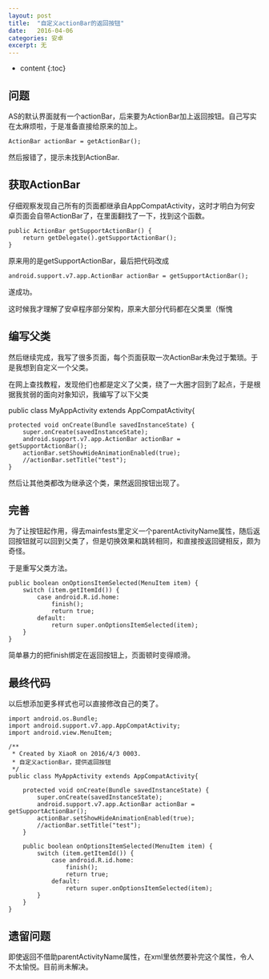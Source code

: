 ```yaml
---
layout: post
title:  "自定义actionBar的返回按钮"
date:   2016-04-06
categories: 安卓
excerpt: 无
---
```

* content
{:toc}

## 问题

AS的默认界面就有一个actionBar，后来要为ActionBar加上返回按钮。自己写实在太麻烦啦，于是准备直接给原来的加上。

	ActionBar actionBar = getActionBar();
	
然后报错了，提示未找到ActionBar.

## 获取ActionBar

仔细观察发现自己所有的页面都继承自AppCompatActivity，这时才明白为何安卓页面会自带ActionBar了，在里面翻找了一下，找到这个函数。

	public ActionBar getSupportActionBar() {
        return getDelegate().getSupportActionBar();
    }
	
原来用的是getSupportActionBar，最后把代码改成

	android.support.v7.app.ActionBar actionBar = getSupportActionBar();
	
遂成功。

这时候我才理解了安卓程序部分架构，原来大部分代码都在父类里（惭愧

## 编写父类

然后继续完成，我写了很多页面，每个页面获取一次ActionBar未免过于繁琐。于是我想到自定义一个父类。

在网上查找教程，发现他们也都是定义了父类，绕了一大圈才回到了起点，于是根据我贫弱的面向对象知识，我编写了以下父类

public class MyAppActivity extends AppCompatActivity{

    protected void onCreate(Bundle savedInstanceState) {
        super.onCreate(savedInstanceState);
        android.support.v7.app.ActionBar actionBar = getSupportActionBar();
        actionBar.setShowHideAnimationEnabled(true);
        //actionBar.setTitle("test");
	}
	
然后让其他类都改为继承这个类，果然返回按钮出现了。

## 完善

为了让按钮起作用，得去mainfests里定义一个parentActivityName属性，随后返回按钮就可以回到父类了，但是切换效果和跳转相同，和直接按返回键相反，颇为奇怪。

于是重写父类方法。

	public boolean onOptionsItemSelected(MenuItem item) {
        switch (item.getItemId()) {
            case android.R.id.home:
                finish();
                return true;
            default:
                return super.onOptionsItemSelected(item);
        }
    }
	
简单暴力的把finish绑定在返回按钮上，页面顿时变得顺滑。

## 最终代码

以后想添加更多样式也可以直接修改自己的类了。

	import android.os.Bundle;
	import android.support.v7.app.AppCompatActivity;
	import android.view.MenuItem;

	/**
	 * Created by XiaoR on 2016/4/3 0003.
	 * 自定义actionBar，提供返回按钮
	 */
	public class MyAppActivity extends AppCompatActivity{

		protected void onCreate(Bundle savedInstanceState) {
			super.onCreate(savedInstanceState);
			android.support.v7.app.ActionBar actionBar = getSupportActionBar();
			actionBar.setShowHideAnimationEnabled(true);
			//actionBar.setTitle("test");
		}

		public boolean onOptionsItemSelected(MenuItem item) {
			switch (item.getItemId()) {
				case android.R.id.home:
					finish();
					return true;
				default:
					return super.onOptionsItemSelected(item);
			}
		}
	}


## 遗留问题

即使返回不借助parentActivityName属性，在xml里依然要补完这个属性，令人不太愉悦。目前尚未解决。